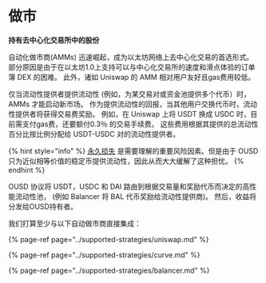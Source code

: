# 做市

**持有去中心化交易所中的股份**

自动化做市商\(AMMs\) 迅速崛起，成为以太坊网络上去中心化交易的首选形式。 部分原因是由于在以太坊1.0上支持可以与中心化交易所的速度和滑点体验的订单簿 DEX 的困难。 此外，诸如 Uniswap 的 AMM 相对用户友好且gas费用较低。

仅当流动性提供者提供流动性 \(例如，为某交易对或资金池提供多个代币）时，AMMs 才能启动新市场。 作为提供流动性的回报，当其他用户交换代币时，流动性提供者将获得交易费奖励。 例如，在 Uniswap 上将 USDT 换成 USDC 时，目前需支付gas费，还要额付0.3％ 的交易手续费。 这些费用根据其提供的总流动性百分比按比例分配给 USDT-USDC 对的流动性提供者。

{% hint style="info" %}
[永久损失](https://medium.com/@pintail/uniswap-a-good-deal-for-liquidity-providers-104c0b6816f2) 是需要理解的重要风险因素。但是由于 OUSD 只为近似相等价值的稳定币提供流动性，因此从而大大缓解了这种担忧。
{% endhint %}

OUSD 协议将 USDT，USDC 和 DAI 路由到根据交易量和奖励代币而决定的高性能流动性池， \(例如 Balancer 将 BAL 代币奖励给流动性提供商\)。 然后，收益将分发给OUSD持有者。

我们打算至少与以下自动做市商直接集成：

{% page-ref page="../supported-strategies/uniswap.md" %}

{% page-ref page="../supported-strategies/curve.md" %}

{% page-ref page="../supported-strategies/balancer.md" %}


